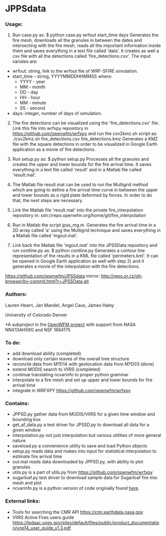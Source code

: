 # JPPSdata
### Usage:
1) Run case.py as:
	$ python case.py wrfout start_time days
Generates the fire mesh, downloads all the granules in between the dates and intersecting with the fire mesh, reads all the important information inside them and saves everything in a text file called 'data'. It creates as well a csv file with all the detections called 'fire_detections.csv'. The input variales are:
- wrfout:  string, link to the wrfout file of WRF-SFIRE simulation.
- start_time - string, YYYYMMDDHHMMSS where:
	- YYYY - year
	- MM - month
	- DD - day
	- HH - hour
	- MM - minute
	- SS - second
- days: integer, number of days of simulation.

2) The fire detections can be visualized using the 'fire_detections.csv' file. Link this file into wrfxpy repository in https://github.com/openwfm/wrfxpy and run the csv2kmz.sh script as:
	./csv2kmz.sh fire_detections.csv fire_detections.kmz
Generates a KMZ file with the square detections in order to be visualized in Google Earth application as a movie of fire detections.

3) Run setup.py as:
	$ python setup.py
Processes all the granules and creates the upper and lower bounds for the fire arrival time. It saves everything in a text file called 'result' and in a Matlab file called 'result.mat'.

4) The Matlab file result.mat can be used to run the Multigrid method which are going to define a fire arrival time curve in between the upper and lower bounds as a rigid plate deformed by forces. In order to do that, the next steps are necessary.

5) Link the Matlab file 'result.mat' into the private fire_interpolation repository in:
	ssh://repo.openwfm.org/home/git/fire_interpolation

6) Run in Matlab the script jpss_mg.m.
Generates the fire arrival time in a 2D array called 'a' using the Multigrid technique and saves everything in a Matlab file called 'mgout.mat'.

7) Link back the Matlab file 'mgout.mat' into the JPSSData repository and run contline.py as:
	$ python contline.py
Generates a contour line representation of the results in a KML file called 'perimeters.kml'. It can be opened in Google Earth application as well with step 2) and it generates a movie of the interpolation with the fire detections.

https://github.com/openwfm/JPSSdata
mirror: http://repo.or.cz/git-browser/by-commit.html?r=JPSSData.git

### Authors:
Lauren Hearn,
Jan Mandel,
Angel Caus,
James Haley

University of Colorado Denver

*A subproject in the [OpenWFM project](https://github.com/openwfm) with support from NASA NNX13AH59G and NSF 1664175
### To do:
- add download ability (completed)
- download only certain leaves of the overall tree structure
- reconcile data from M?D14 with geolocation data from M?D03 (done)
- extend MODIS search to VIIRS (completed)
- continue translating ncvarinfo to proper python grammar
- interpolate to a fire mesh and set up upper and lower bounds for fire arrival time
- integrate in WRFXPY  https://github.com/openwfm/wrfxpy

### Contains:
- JPPSD.py gather data from MODIS/VIIRS for a given time window and bounding box 
- get_af_data.py a test driver for JPSSD.py to download all data for a given window
- interpolation.py not just interpolation but various utilities of more general nature
- saveload.py a convenience utility to save and load Python objects
- setup.py reads data and makes into input for statistical interpolation to estimate fire arrival time
- out.mat reads data downloaded by JPPSD.py, with ability to plot granules
- utils.py is a part of utils.py from https://github.com/openwfm/wrfxpy
- sugarloaf.py test driver to download sample data for Sugarloaf fire into mesh and plot
- ncvarinfo.py is a python version of code originally found [here](https://github.com/openwfm/wrf-fire/blob/master/other/Matlab/netcdf/private/ncvarinfo.m). 

### External links:
- Tools for searching the CMR API https://cmr.earthdata.nasa.gov
- VIIRS Active Fires users guide https://lpdaac.usgs.gov/sites/default/files/public/product_documentation/vnp14_user_guide_v1.3.pdf
